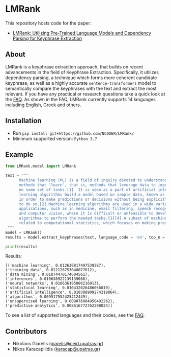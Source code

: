 # LMRank

This repository hosts code for the paper:

* [LMRank: Utilizing Pre-Trained Language Models and Dependency Parsing for Keyphrase Extraction](https://ieeexplore.ieee.org/document/10179894)

## About
LMRank is a keyphrase extraction approach, that builds on recent advancements in the field of Keyphrase Extraction.
Specifically, it utilizes dependency parsing, a technique which forms more coherent candidate keyphrase, as well as a highly accurate `sentence-transformers` model to semantically compare the keyphrases with the text and extract the most relevant. If you have any practical or research questions take a quick look at the [FAQ](https://github.com/NC0DER/LMRank/wiki/Frequently-Asked-Questions-(FAQ)). As shown in the FAQ, LMRank currently supports 14 languages including English, Greek and others.


## Installation
* Run `pip install git+https://github.com/NC0DER/LMRank/`
* Minimum supported version: `Python 3.7`

## Example
```python
from LMRank.model import LMRank

text = """
      Machine learning (ML) is a field of inquiry devoted to understanding and building 
      methods that 'learn', that is, methods that leverage data to improve performance 
      on some set of tasks.[1]  It is seen as a part of artificial intelligence. Machine 
      learning algorithms build a model based on sample data, known as training data, 
      in order to make predictions or decisions without being explicitly programmed 
      to do so.[2] Machine learning algorithms are used in a wide variety of 
      applications, such as in medicine, email filtering, speech recognition, agriculture, 
      and computer vision, where it is difficult or unfeasible to develop conventional 
      algorithms to perform the needed tasks.[3][4] A subset of machine learning is closely 
      related to computational statistics, which focuses on making predictions using computers.
 """
model = LMRank()
results = model.extract_keyphrases(text, language_code = 'en', top_n = 10)

print(results)
```

Results:

```
[('machine learning', 0.012630817497539287),
('training data', 0.012126753048877012),
('data mining', 0.01074470174604561),
('inferences', 0.010638922139139086),
('neural networks', 0.010636195886216913),
('statistical learning', 0.010432026486056019),
('artificial intelligence', 0.010388909274319064),
('algorithms', 0.009517552425412449),
('unsupervised learning', 0.009076004950492262),
('predictive analytics', 0.008616772762298034)]
```

To see a list of supported languages and their codes, see the [FAQ](https://github.com/NC0DER/LMRank/wiki/Frequently-Asked-Questions-(FAQ)).

## Contributors
* Nikolaos Giarelis (giarelis@ceid.upatras.gr)
* Nikos Karacapilidis (karacap@upatras.gr)
